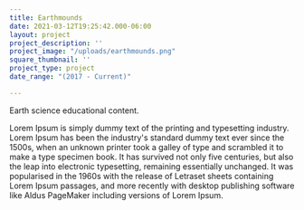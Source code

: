 ```yaml
---
title: Earthmounds
date: 2021-03-12T19:25:42.000-06:00
layout: project
project_description: ''
project_image: "/uploads/earthmounds.png"
square_thumbnail: ''
project_type: project
date_range: "(2017 - Current)"

---
```

Earth science educational content.

 <!--more--> 

 Lorem Ipsum is simply dummy text of the printing and typesetting industry. Lorem Ipsum has been the industry's standard dummy text ever since the 1500s, when an unknown printer took a galley of type and scrambled it to make a type specimen book. It has survived not only five centuries, but also the leap into electronic typesetting, remaining essentially unchanged. It was popularised in the 1960s with the release of Letraset sheets containing Lorem Ipsum passages, and more recently with desktop publishing software like Aldus PageMaker including versions of Lorem Ipsum.